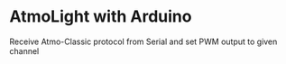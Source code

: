 AtmoLight with Arduino
======================

Receive Atmo-Classic protocol from Serial and set PWM output to given channel